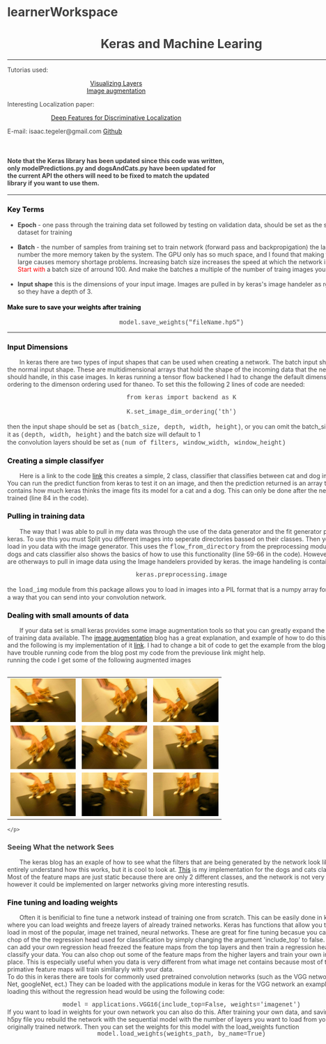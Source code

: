 # learnerWorkspace
<html style="font-family:arial; color:#404040; line-height: 1.8;">

<div  style="width:800px;">
<H1><center>Keras and Machine Learing</center></H1>
<hr>
<div style="width:500px;">
<p>Tutorias used: 
<br>
<center><a href="https://blog.keras.io/how-convolutional-neural-networks-see-the-world.html" target="_blank"> Visualizing Layers</a><br>
     <a href="https://blog.keras.io/building-powerful-image-classification-models-using-very-little-data.html" target="_blank">Image augmentation</a></center> 
</p>
<p>Interesting Localization paper: <br>
<center><a href="http://cnnlocalization.csail.mit.edu/Zhou_Learning_Deep_Features_CVPR_2016_paper.pdf" target="_blank">Deep Features for Discriminative Localization</a></center>
</p>
<p>E-mail: isaac.tegeler@gmail.com    <a href="https://github.com/IsaacIsOkay/learnerWorkspace">Github</a></p>
<br>
	<h4>Note that the Keras library has been updated since this code was written, only modelPredictions.py and dogsAndCats.py have been updated for the current API the others will need to be fixed to match the updated library if you want to use them.</h4>
</div>
<hr>   
<body>
<div>
<H3 style="color:#000000;"> Key Terms </H3>
<ul>
    <li><b>Epoch</b> - one pass through the training data set followed by testing on validation data, should be set as the size of you dataset for training</li>
    <br>
    <li><b>Batch</b> - the number of samples from training set to train network 
                        (forward pass and backpropigation) the larger this number the more memory taken by the system. 
                        The GPU only has so much space, and I found that making this too large causes memory shortage problems.         
                        Increasing batch size increases the speed at which the network is trained.<span style="color:red"> Start with</span> 
                        a batch size of arround 100. And make the batches a multiple of the number of traing images you have.</li>
    <br>
    <li><b>Input shape</b> this is the dimensions of your input image. Images are pulled in by keras's image handeler as rgb images so they have a depth of 3.
</ul>
</div>

<div>
    <H4 style="color:#000000;">Make sure to save your weights after training</H4>
    <center style="font-family:courier;">model.save_weights("fileName.hp5")</center>
</div>

<hr>
<div>
    <H3 id="input shape" style="color:#000000;"> Input Dimensions </H3>
    <p style="text-indent:2.0em;">In keras there are two types of input shapes that can be used when creating a network. The batch input shape, and the normal input shape. 
        These are multidimensional arrays that hold the shape of the incoming data that the network should handle, in this case images. 
        In keras running a tensor flow backened I had to change the default dimenson ordering to the dimenson ordering used for thaneo. 
        To set this the following 2 lines of code are needed:
        <br>
        <center style="font-family:courier;">from keras import backend as K</center>
        <br>
        <center style="font-family:courier;">K.set_image_dim_ordering('th')</center>
<br>
    then the input shape should be set as <span style="font-family:courier;">(batch_size, depth, width, height)</span>, or you can omit the batch_size and set it as 
    <span style="font-family:courier;">(depth, width, height)</span> and the batch size will default to 1
<br>
    the convolution layers should be set as <span style="font-family:courier;">(num of filters, window_width, window_height)</span>
    </p>
</div>

<div>
    <H3 style="color:#000000;">Creating a simple classifyer</H3>
    <p style="text-indent:2.0em;">Here is a link to the code 
	<a href="https://github.com/IsaacIsOkay/learnerWorkspace/blob/master/dogsAndCats.py" target="_blank">link</a> 
	this creates a simple, 2 class, classifier that classifies between cat and dog images. 
	You can run the predict function from keras to test it on an image, and then the prediction returned is an array
        that contains how much keras thinks the image fits its model for a cat and a dog. This can only be done after 
	the network is trained (line 84 in the code).
    </p>
</div>

<div>
    <H3 style="color:#000000;">Pulling in training data</H3>
    <p style="text-indent:2.0em;">
        The way that I was able to pull in my data was through the use of the data generator
        and the fit generator provided in keras. To use this you must
	Split you different images into seperate directories bassed on their classes. Then you can load in you data with the image generator. This uses the 
	<span style="font-family:courier;"> flow_from_directory</span> from the preprocessing module. The dogs and cats
	classifier also shows the basics of how to use this functionality (line 59-66 in the code).
        However there are otherways to pull in image data using the Image handelers provided by keras.
        the image handeling is contained in:
	<br>
	<center style="font-family:courier;">keras.preprocessing.image</center>
	<br>
	the <span style="font-family:courier;">load_img</span> module from this package allows you
	to load in images into a PIL format that is a numpy array formated in a way that
	you can send into your convolution network.
	</p>
</div>

<div>
    <H3 style="color:#000000;">Dealing with small amounts of data</H3>
    <p style="text-indent:2.0em;">
        If your data set is small keras provides some image augmentation tools so that
        you can greatly expand the amount of training data available.
        The <a href="https://blog.keras.io/building-powerful-image-classification-models-using-very-little-data.html" target="_blank">image augmentation</a>
        blog has a great explanation, and example of how to do this in keras, and the following is my implementation of it
        <a href="https://github.com/IsaacIsOkay/learnerWorkspace/blob/master/dataAugmentation.py" target="_blank">link</a>. 
	I had to change a bit of code to get the example from the blog so if you have trouble running
        code from the blog post my code from the previouse link might help.
	<br>
	running the code I get some of the following augmented images
	<br>
	<br>
	<table>
		<tr>
			<td><img src="https://github.com/IsaacIsOkay/learnerWorkspace/blob/master/preview/cat_0_1623.jpeg?raw=true" style="width:150px;height:100px;"></td>
			<td><img src="https://github.com/IsaacIsOkay/learnerWorkspace/blob/master/preview/cat_0_2722.jpeg?raw=true" style="width:150px;height:100px;"></td>
			<td><img src="https://github.com/IsaacIsOkay/learnerWorkspace/blob/master/preview/cat_0_2957.jpeg?raw=true" style="width:150px;height:100px;"></td>
		</tr>
		<tr>
			<td><img src="https://github.com/IsaacIsOkay/learnerWorkspace/blob/master/preview/cat_0_3051.jpeg?raw=true" style="width:150px;height:100px;"></td>
			<td><img src="https://github.com/IsaacIsOkay/learnerWorkspace/blob/master/preview/cat_0_8084.jpeg?raw=true" style="width:150px;height:100px;"></td>
			<td><img src="https://github.com/IsaacIsOkay/learnerWorkspace/blob/master/preview/cat_0_3544.jpeg?raw=true" style="width:150px;height:100px;"></td>
		</tr>
		<tr>
			<td><img src="https://github.com/IsaacIsOkay/learnerWorkspace/blob/master/preview/cat_0_9404.jpeg?raw=true" style="width:150px;height:100px;"></td>
			<td><img src="https://github.com/IsaacIsOkay/learnerWorkspace/blob/master/preview/cat_0_9715.jpeg?raw=true" style="width:150px;height:100px;"></td>
			<td><img src="https://github.com/IsaacIsOkay/learnerWorkspace/blob/master/preview/cat_0_3888.jpeg?raw=true" style="width:150px;height:100px;"></td>
		</tr>
	</table>
		
    </p>
    
</div>

<div>
    <H3>Seeing What the network Sees</H3>
    <p style="text-indent:2.0em;"> The keras blog has an exaple of how to see what the filters that
	are being generated by the network look like. I don't entirely understand how this works, but
	it is cool to look at. <a href="https://github.com/IsaacIsOkay/learnerWorkspace/blob/master/exploreLayers.py">This</a> is my implementation for the dogs and cats classifier. Most of 
	the feature maps are just static because there are only 2 different classes, and the network
	is not very deep, however it could be implemented on larger networks giving more interesting
	resutls.
    </p>
</div>

<div>
    <H3 style="color:#000000;">Fine tuning and loading weights</H3>
    <p style="text-indent:2.0em;">
        Often it is benificial to fine tune a network instead of training one
        from scratch. This can be easily done in keras where you can load weights and 
        freeze layers of already trained networks. Keras has functions that allow you to easily
        load in most of the popular, image net trained, neural networks. These are great for
        fine tuning becasue you can just chop of the the regression head used for classification
        by simply changing the argument 'include_top' to false. Then you can add your own regression 
	head freezed the feature maps from the top layers and then train a regression head to 
	classify your data. You can also chop out some of the feature maps from the higher layers 
	and train your own in their place. This is especially useful when you data is very 
	different from what image net contains because most of the more primative feature maps 
	will train simillaryly with your data.
	<br>
	To do this in keras there are tools for commonly used pretrained convolution networks (such as the VGG network, Alex Net, googleNet, ect.) They can be loaded with the applications
	module in keras for the VGG network an example of loading this without the regression head would be using the following code:
	<center style="font-family:courier;">model = applications.VGG16(include_top=False, weights='imagenet')</center>
	If you want to load in weights for your own network you can also do this. After training your own data, and saving it as an h5py file you rebuild the network with the sequential model with the number 	of layers you want to load from your originally trained network. Then you can set the weights for this model with the load_weights function
		<center style="font-family:courier;">model.load_weights(weights_path, by_name=True)</center>
     </p>
</div>

</body>
</div>
</html>

